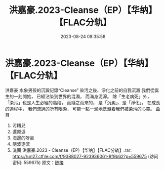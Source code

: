 ﻿---
title: 洪嘉豪.2023-Cleanse（EP）【华纳】【FLAC分轨】
date: 2023-08-24 08:35:58
categories: APE、FLAC、MP3
tags: 华语中文
---
# 洪嘉豪.2023-Cleanse（EP）【华纳】【FLAC分轨】

洪嘉豪 水象男孩的沉澱記錄“Cleanse”
染污之後、淨化之前的自我沉澱
我們從誕生的一刻開始，
已經沾染到世界的混濁，
而滿身泥濘。
除「生老病死」外，
「染污」也是人生必經的階段，
而隨之而來的，
是「沉澱」、是「淨化」。
在成長的過程中，
我們流過的所有眼淚，
可能一點一滴地洗滌着我們被染污的心靈。
曲目
1. 污糟兒
2. 還原淚
3. 海邊的呀豪
4. 隨波逐流
5. 洗面
洪嘉豪.2023 - Cleanse（EP）【华纳】【FLAC分轨】.rar: https://url27.ctfile.com/f/9388027-923936061-8f9b62?p=559675
(访问密码: 559675)
原文：[链接](https://blog.sina.com.cn/s/blog_1647c7e7601031385.html)
